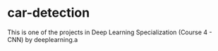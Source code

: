 # car-detection
This is one of the projects in Deep Learning Specialization (Course 4 - CNN) by deeplearning.a
